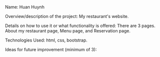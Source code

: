 Name: Huan Huynh 

Overview/description of the project: My restaurant's website.

Details on how to use it or what functionality is offered: There are 3 pages. About my restaurant page, Menu page, and Reservation page.

Technologies Used: html, css, bootstrap.

Ideas for future improvement (minimum of 3):
